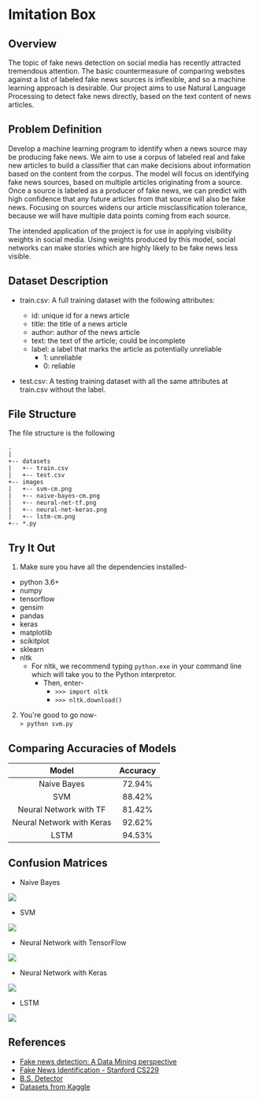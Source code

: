 # Imitation Box

## Overview  
The topic of fake news detection on social media has recently attracted tremendous attention. The basic countermeasure of comparing websites against a list of labeled fake news sources is inflexible, and so a machine learning approach is desirable.  Our project aims to use Natural Language Processing to detect fake news directly, based on the text content of news articles. 

## Problem Definition
Develop a machine learning program to identify when a news source may be producing fake news. We aim to use a corpus of labeled real and fake new articles to build a classifier that can make decisions about information based on the content from the corpus. The model will focus on identifying fake news sources, based on multiple articles originating from a source.  Once a source is labeled as a producer of fake news, we can predict with high confidence that any future articles from that source will also be fake news.  Focusing on sources widens our article misclassification tolerance, because we will have multiple data points coming from each source.  

The intended application of the project is for use in applying visibility weights in social media.  Using weights produced by this model, social networks can make stories which are highly likely to be fake news less visible.

## Dataset Description

* train.csv: A full training dataset with the following attributes:
  * id: unique id for a news article
  * title: the title of a news article
  * author: author of the news article
  * text: the text of the article; could be incomplete
  * label: a label that marks the article as potentially unreliable
    * 1: unreliable
    * 0: reliable

* test.csv: A testing training dataset with all the same attributes at train.csv without the label.

## File Structure
The file structure is the following

```
.
|
+-- datasets
|   +-- train.csv
|   +-- test.csv
+-- images
|   +-- svm-cm.png
|   +-- naive-bayes-cm.png
|   +-- neural-net-tf.png
|   +-- neural-net-keras.png
|   +-- lstm-cm.png
+-- *.py
```

## Try It Out

1. Make sure you have all the dependencies installed-  
 * python 3.6+
 * numpy
 * tensorflow
 * gensim
 * pandas
 * keras
 * matplotlib
 * scikitplot
 * sklearn
 * nltk
   * For nltk, we recommend typing `python.exe` in your command line which will take you to the Python interpretor.  
     * Then, enter-
       * `>>> import nltk`
       * `>>> nltk.download()`
    
2. You're good to go now-  
`> python svm.py`

## Comparing Accuracies of Models

| Model                     | Accuracy     |
|:-------------------------:|:------------:|
| Naive Bayes               | 72.94%       |
| SVM                       | 88.42%       |
| Neural Network with TF    | 81.42%       |
| Neural Network with Keras | 92.62%       |
| LSTM                      | 94.53%       |

## Confusion Matrices

* Naive Bayes

![](images/naive-bayes-cm.png)

* SVM

![](images/svm-cm.png)

* Neural Network with TensorFlow

![](images/neural-net-tf.png)

* Neural Network with Keras

![](images/neural-net-keras.png)

* LSTM

![](images/lstm-cm.png)

## References
  * [Fake news detection: A Data Mining perspective](https://arxiv.org/pdf/1708.01967.pdf)
  * [Fake News Identification - Stanford CS229](http://cs229.stanford.edu/proj2017/final-reports/5244348.pdf)
  * [B.S. Detector](https://github.com/bs-detector/bs-detector)
  * [Datasets from Kaggle](https://www.kaggle.com/c/fake-news/data)
